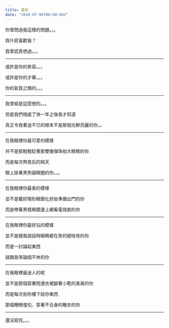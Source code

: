 ```yaml
---
title: 喜欢
date: "2010-07-06T00:00:00Z"
---
```


你曾問過我這樣的問題。。。

爲什麽喜歡我？

我曾認真想過。。。

* * *

或許是你的笑容。。。

或許是你的才華。。。

你的氣質之類的。。。

* * *

我曾經是這麼想的。。。

但是我們相處了快一年之後我才知道

真正令我著迷不已的根本不是那個光鮮亮麗的你。。

* * *

在我眼裡你最可愛的模樣

并不是那輕輕眨著那雙像彈珠般大眼睛的你

而是每次熬夜后的隔天

眼上掛著黑熊貓眼圈的你。。。

* * *

在我眼裡你最美的模樣

並不是戴好隱形眼鏡化好妝準備出門的你

而是帶著黑框眼鏡邊上網看電視劇的你

* * *

在我眼裡你最好玩的模樣

並不是跟我說話時眼睛都在笑的甜吱吱的你

而是一討論起東西

就跟我爭論個不休的你

* * *

在我眼裡最迷人的呢

並不是那個穿著短連衣裙腳著小靴的美美的你

而是每次到你樓下給你東西

那個睡眼惺忪、穿著不合身的睡衣的你

* * *

還沒寫完。。。